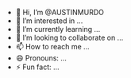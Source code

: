 - 👋 Hi, I’m @AUSTINMURDO
- 👀 I’m interested in ...
- 🌱 I’m currently learning ...
- 💞️ I’m looking to collaborate on ...
- 📫 How to reach me ...
- 😄 Pronouns: ...
- ⚡ Fun fact: ...

<!---
AUSTINMURDO/AUSTINMURDO is a ✨ special ✨ repository because its `README.md` (this file) appears on your GitHub profile.
You can click the Preview link to take a look at your changes.
--->
